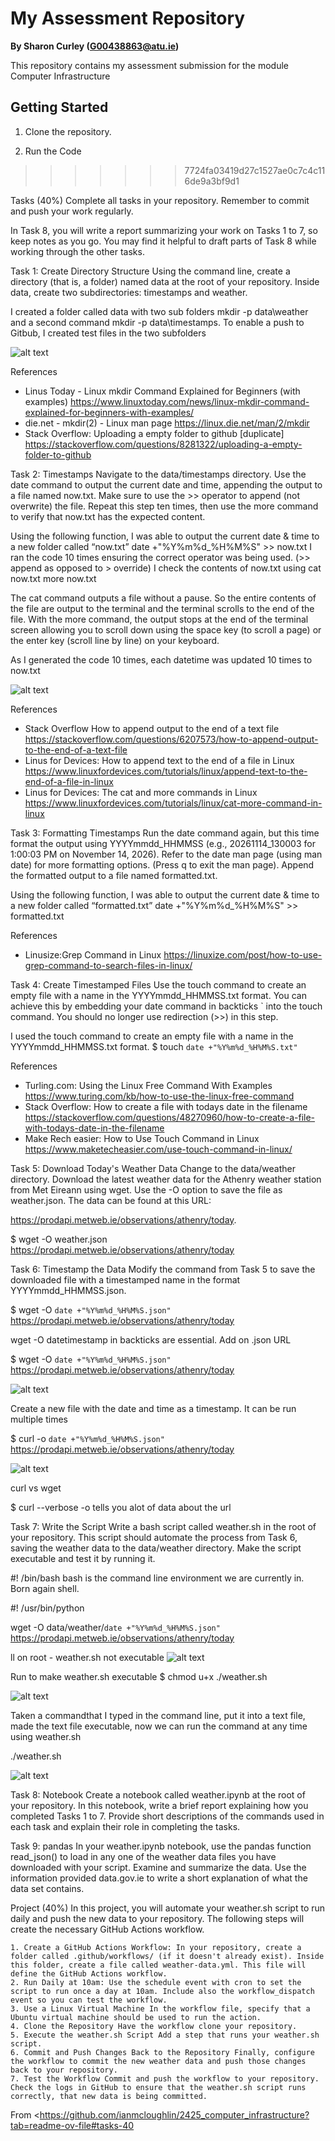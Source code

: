 # My Assessment Repository

**By Sharon Curley (G00438863@atu.ie)**

This repository contains my assessment  submission for the module Computer Infrastructure

## Getting Started

1. Clone the repository.

2. Run the Code
>>>>>>> 7724fa03419d27c1527ae0c7c4c116de9a3bf9d1




Tasks (40%)
Complete all tasks in your repository. Remember to commit and push your work regularly.

In Task 8, you will write a report summarizing your work on Tasks 1 to 7, so keep notes as you go. You may find it helpful to draft parts of Task 8 while working through the other tasks.

Task 1: Create Directory Structure
Using the command line, create a directory (that is, a folder) named data at the root of your repository. Inside data, create two subdirectories: timestamps and weather.

I created a folder called data with two sub folders mkdir -p data\weather and a second command mkdir -p data\timestamps. To enable a push to Gitbub, I created test files
in the two subfolders

![alt text](task_01.png)

References
- Linus Today - Linux mkdir Command Explained for Beginners (with examples)       https://www.linuxtoday.com/news/linux-mkdir-command-explained-for-beginners-with-examples/
- die.net -  mkdir(2) - Linux man page    https://linux.die.net/man/2/mkdir
- Stack Overflow:  Uploading a empty folder to github [duplicate]  https://stackoverflow.com/questions/8281322/uploading-a-empty-folder-to-github


Task 2: Timestamps
Navigate to the data/timestamps directory. Use the date command to output the current date and time, appending the output to a file named now.txt. Make sure to use the >> operator to append (not overwrite) the file. Repeat this step ten times, then use the more command to verify that now.txt has the expected content.

Using the following function, I was able to output the current date & time to a new folder called “now.txt”
date +"%Y%m%d_%H%M%S" >> now.txt
I ran the code 10 times ensuring the correct operator was being used. (>> append as opposed to > override)
I check the contents of now.txt using
cat now.txt
more now.txt

The cat command outputs a file without a pause. So the entire contents of the file are output to the terminal and the terminal scrolls to the end of the file. With the more command, the output stops at the end of the terminal screen allowing you to scroll down using the space key (to scroll a page) or the enter key (scroll line by line) on your keyboard.

As I generated the code 10 times, each datetime was updated 10 times to now.txt

![alt text](task_02.png)

References
- Stack Overflow  How to append output to the end of a text file   https://stackoverflow.com/questions/6207573/how-to-append-output-to-the-end-of-a-text-file
- Linus for Devices: How to append text to the end of a file in Linux    https://www.linuxfordevices.com/tutorials/linux/append-text-to-the-end-of-a-file-in-linux
- Linus for Devices: The cat and more commands in Linux    https://www.linuxfordevices.com/tutorials/linux/cat-more-command-in-linux


Task 3: Formatting Timestamps
Run the date command again, but this time format the output using YYYYmmdd_HHMMSS (e.g., 20261114_130003 for 1:00:03 PM on November 14, 2026). Refer to the date man page (using man date) for more formatting options. (Press q to exit the man page). Append the formatted output to a file named formatted.txt.

Using the following function, I was able to output the current date & time to a new folder called “formatted.txt”
date +"%Y%m%d_%H%M%S" >> formatted.txt

References
- Linusize:Grep Command in Linux    https://linuxize.com/post/how-to-use-grep-command-to-search-files-in-linux/


Task 4: Create Timestamped Files
Use the touch command to create an empty file with a name in the YYYYmmdd_HHMMSS.txt format. You can achieve this by embedding your date command in backticks ` into the touch command. You should no longer use redirection (>>) in this step.

I used the touch command to create an empty file with a name in the YYYYmmdd_HHMMSS.txt format. 
$ touch `date +"%Y%m%d_%H%M%S.txt"`

References
- Turling.com: Using the Linux Free Command With Examples      https://www.turing.com/kb/how-to-use-the-linux-free-command
- Stack Overflow: How to create a file with todays date in the filename  https://stackoverflow.com/questions/48270960/how-to-create-a-file-with-todays-date-in-the-filename
- Make Rech easier: How to Use Touch Command in Linux    https://www.maketecheasier.com/use-touch-command-in-linux/


Task 5: Download Today's Weather Data
Change to the data/weather directory. Download the latest weather data for the Athenry weather station from Met Eireann using wget. Use the -O <filename> option to save the file as weather.json. The data can be found at this URL:

https://prodapi.metweb.ie/observations/athenry/today.


$ wget -O weather.json https://prodapi.metweb.ie/observations/athenry/today


Task 6: Timestamp the Data
Modify the command from Task 5 to save the downloaded file with a timestamped name in the format YYYYmmdd_HHMMSS.json.


$ wget -O `date +"%Y%m%d_%H%M%S.json"` https://prodapi.metweb.ie/observations/athenry/today

wget
-O
datetimestamp in backticks are essential. Add on .json
URL

$ wget -O `date +"%Y%m%d_%H%M%S.json"` https://prodapi.metweb.ie/observations/athenry/today

![alt text](task_6_wget.png)

Create a new file with the date and time as a timestamp. It can be run multiple times

$ curl -o `date +"%Y%m%d_%H%M%S.json"` https://prodapi.metweb.ie/observations/athenry/today

![alt text](task_6_curl.png)

curl vs wget

$ curl --verbose -o
tells you alot of data about the url



Task 7: Write the Script
Write a bash script called weather.sh in the root of your repository. This script should automate the process from Task 6, saving the weather data to the data/weather directory. Make the script executable and test it by running it.

#! /bin/bash
bash is the command line environment we are currently in. Born again shell.

#! /usr/bin/python

wget -O data/weather/`date +"%Y%m%d_%H%M%S.json"` https://prodapi.metweb.ie/observations/athenry/today

ll on root - weather.sh not executable
![alt text](task_7_rw.png)

Run to make weather.sh executable
$ chmod u+x ./weather.sh

![alt text](task_7_rwx.png)

Taken a commandthat I typed in the command line, put it into a text file, made the text file executable, 
now we can run the command at any time using weather.sh

./weather.sh

![alt text](task_7_script.png)

Task 8: Notebook
Create a notebook called weather.ipynb at the root of your repository. In this notebook, write a brief report explaining how you completed Tasks 1 to 7. Provide short descriptions of the commands used in each task and explain their role in completing the tasks.

Task 9: pandas
In your weather.ipynb notebook, use the pandas function read_json() to load in any one of the weather data files you have downloaded with your script. Examine and summarize the data. Use the information provided data.gov.ie to write a short explanation of what the data set contains.

Project (40%)
In this project, you will automate your weather.sh script to run daily and push the new data to your repository. The following steps will create the necessary GitHub Actions workflow.

    1. Create a GitHub Actions Workflow: In your repository, create a folder called .github/workflows/ (if it doesn't already exist). Inside this folder, create a file called weather-data.yml. This file will define the GitHub Actions workflow.
    2. Run Daily at 10am: Use the schedule event with cron to set the script to run once a day at 10am. Include also the workflow_dispatch event so you can test the workflow.
    3. Use a Linux Virtual Machine In the workflow file, specify that a Ubuntu virtual machine should be used to run the action.
    4. Clone the Repository Have the workflow clone your repository.
    5. Execute the weather.sh Script Add a step that runs your weather.sh script.
    6. Commit and Push Changes Back to the Repository Finally, configure the workflow to commit the new weather data and push those changes back to your repository.
    7. Test the Workflow Commit and push the workflow to your repository. Check the logs in GitHub to ensure that the weather.sh script runs correctly, that new data is being committed.

From <https://github.com/ianmcloughlin/2425_computer_infrastructure?tab=readme-ov-file#tasks-40